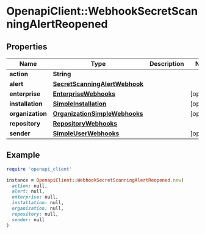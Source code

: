 # OpenapiClient::WebhookSecretScanningAlertReopened

## Properties

| Name | Type | Description | Notes |
| ---- | ---- | ----------- | ----- |
| **action** | **String** |  |  |
| **alert** | [**SecretScanningAlertWebhook**](SecretScanningAlertWebhook.md) |  |  |
| **enterprise** | [**EnterpriseWebhooks**](EnterpriseWebhooks.md) |  | [optional] |
| **installation** | [**SimpleInstallation**](SimpleInstallation.md) |  | [optional] |
| **organization** | [**OrganizationSimpleWebhooks**](OrganizationSimpleWebhooks.md) |  | [optional] |
| **repository** | [**RepositoryWebhooks**](RepositoryWebhooks.md) |  |  |
| **sender** | [**SimpleUserWebhooks**](SimpleUserWebhooks.md) |  | [optional] |

## Example

```ruby
require 'openapi_client'

instance = OpenapiClient::WebhookSecretScanningAlertReopened.new(
  action: null,
  alert: null,
  enterprise: null,
  installation: null,
  organization: null,
  repository: null,
  sender: null
)
```

